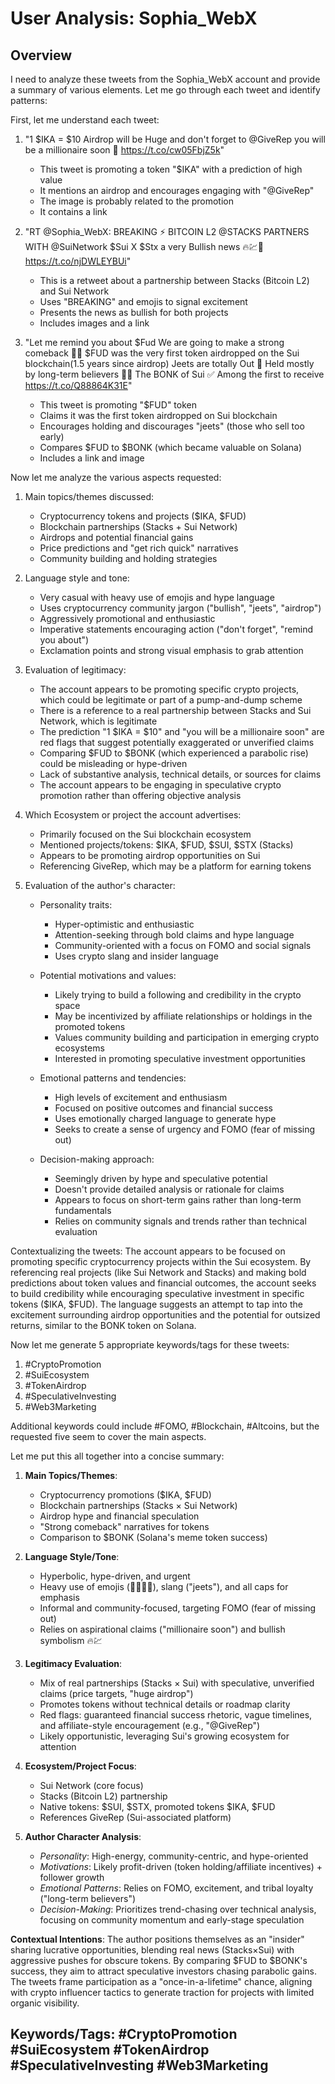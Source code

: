 # User Analysis: Sophia_WebX

## Overview

<think>
I need to analyze these tweets from the Sophia_WebX account and provide a summary of various elements. Let me go through each tweet and identify patterns:

First, let me understand each tweet:

1. "1 $IKA = $10
   Airdrop will be Huge and don't forget to @GiveRep you will be a millionaire soon 💯 https://t.co/cw05FbjZ5k"
   - This tweet is promoting a token "$IKA" with a prediction of high value
   - It mentions an airdrop and encourages engaging with "@GiveRep"
   - The image is probably related to the promotion
   - It contains a link

2. "RT @Sophia_WebX: BREAKING ⚡
   BITCOIN L2 @STACKS PARTNERS WITH @SuiNetwork
   $Sui X $Stx a very Bullish news 🔥💹🚀 https://t.co/njDWLEYBUi"
   - This is a retweet about a partnership between Stacks (Bitcoin L2) and Sui Network
   - Uses "BREAKING" and emojis to signal excitement
   - Presents the news as bullish for both projects
   - Includes images and a link

3. "Let me remind you about $Fud
   We are going to make a strong comeback 💪🏻
   $FUD was the very first token airdropped on the Sui blockchain(1.5 years since airdrop)
   Jeets are totally Out 🚫
   Held mostly by long-term believers 🫶🏻
   The BONK of Sui ✅
   Among the first to receive https://t.co/Q88864K31E"
   - This tweet is promoting "$FUD" token
   - Claims it was the first token airdropped on Sui blockchain
   - Encourages holding and discourages "jeets" (those who sell too early)
   - Compares $FUD to $BONK (which became valuable on Solana)
   - Includes a link and image

Now let me analyze the various aspects requested:

1. Main topics/themes discussed:
   - Cryptocurrency tokens and projects ($IKA, $FUD)
   - Blockchain partnerships (Stacks + Sui Network)
   - Airdrops and potential financial gains
   - Price predictions and "get rich quick" narratives
   - Community building and holding strategies

2. Language style and tone:
   - Very casual with heavy use of emojis and hype language
   - Uses cryptocurrency community jargon ("bullish", "jeets", "airdrop")
   - Aggressively promotional and enthusiastic
   - Imperative statements encouraging action ("don't forget", "remind you about")
   - Exclamation points and strong visual emphasis to grab attention

3. Evaluation of legitimacy:
   - The account appears to be promoting specific crypto projects, which could be legitimate or part of a pump-and-dump scheme
   - There is a reference to a real partnership between Stacks and Sui Network, which is legitimate
   - The prediction "1 $IKA = $10" and "you will be a millionaire soon" are red flags that suggest potentially exaggerated or unverified claims
   - Comparing $FUD to $BONK (which experienced a parabolic rise) could be misleading or hype-driven
   - Lack of substantive analysis, technical details, or sources for claims
   - The account appears to be engaging in speculative crypto promotion rather than offering objective analysis

4. Which Ecosystem or project the account advertises:
   - Primarily focused on the Sui blockchain ecosystem
   - Mentioned projects/tokens: $IKA, $FUD, $SUI, $STX (Stacks)
   - Appears to be promoting airdrop opportunities on Sui
   - Referencing GiveRep, which may be a platform for earning tokens

5. Evaluation of the author's character:

   - Personality traits: 
     * Hyper-optimistic and enthusiastic
     * Attention-seeking through bold claims and hype language
     * Community-oriented with a focus on FOMO and social signals
     * Uses crypto slang and insider language
   
   - Potential motivations and values:
     * Likely trying to build a following and credibility in the crypto space
     * May be incentivized by affiliate relationships or holdings in the promoted tokens
     * Values community building and participation in emerging crypto ecosystems
     * Interested in promoting speculative investment opportunities
   
   - Emotional patterns and tendencies:
     * High levels of excitement and enthusiasm
     * Focused on positive outcomes and financial success
     * Uses emotionally charged language to generate hype
     * Seeks to create a sense of urgency and FOMO (fear of missing out)
   
   - Decision-making approach:
     * Seemingly driven by hype and speculative potential
     * Doesn't provide detailed analysis or rationale for claims
     * Appears to focus on short-term gains rather than long-term fundamentals
     * Relies on community signals and trends rather than technical evaluation

Contextualizing the tweets:
The account appears to be focused on promoting specific cryptocurrency projects within the Sui ecosystem. By referencing real projects (like Sui Network and Stacks) and making bold predictions about token values and financial outcomes, the account seeks to build credibility while encouraging speculative investment in specific tokens ($IKA, $FUD). The language suggests an attempt to tap into the excitement surrounding airdrop opportunities and the potential for outsized returns, similar to the BONK token on Solana.

Now let me generate 5 appropriate keywords/tags for these tweets:
1. #CryptoPromotion
2. #SuiEcosystem
3. #TokenAirdrop
4. #SpeculativeInvesting
5. #Web3Marketing

Additional keywords could include #FOMO, #Blockchain, #Altcoins, but the requested five seem to cover the main aspects.

Let me put this all together into a concise summary:
</think>

1. **Main Topics/Themes**: 
   - Cryptocurrency promotions ($IKA, $FUD)
   - Blockchain partnerships (Stacks × Sui Network)
   - Airdrop hype and financial speculation
   - "Strong comeback" narratives for tokens
   - Comparison to $BONK (Solana's meme token success)

2. **Language Style/Tone**: 
   - Hyperbolic, hype-driven, and urgent
   - Heavy use of emojis (💯💪🏻🚀), slang ("jeets"), and all caps for emphasis
   - Informal and community-focused, targeting FOMO (fear of missing out)
   - Relies on aspirational claims ("millionaire soon") and bullish symbolism 🔥💹

3. **Legitimacy Evaluation**: 
   - Mix of real partnerships (Stacks × Sui) with speculative, unverified claims (price targets, "huge airdrop")
   - Promotes tokens without technical details or roadmap clarity
   - Red flags: guaranteed financial success rhetoric, vague timelines, and affiliate-style encouragement (e.g., "@GiveRep")
   - Likely opportunistic, leveraging Sui's growing ecosystem for attention

4. **Ecosystem/Project Focus**: 
   - Sui Network (core focus)
   - Stacks (Bitcoin L2) partnership
   - Native tokens: $SUI, $STX, promoted tokens $IKA, $FUD
   - References GiveRep (Sui-associated platform)

5. **Author Character Analysis**: 
   - *Personality*: High-energy, community-centric, and hype-oriented
   - *Motivations*: Likely profit-driven (token holding/affiliate incentives) + follower growth
   - *Emotional Patterns*: Relies on FOMO, excitement, and tribal loyalty ("long-term believers")
   - *Decision-Making*: Prioritizes trend-chasing over technical analysis, focusing on community momentum and early-stage speculation

**Contextual Intentions**: 
The author positions themselves as an "insider" sharing lucrative opportunities, blending real news (Stacks×Sui) with aggressive pushes for obscure tokens. By comparing $FUD to $BONK's success, they aim to attract speculative investors chasing parabolic gains. The tweets frame participation as a "once-in-a-lifetime" chance, aligning with crypto influencer tactics to generate traction for projects with limited organic visibility.

**Keywords/Tags**: #CryptoPromotion #SuiEcosystem #TokenAirdrop #SpeculativeInvesting #Web3Marketing
---
